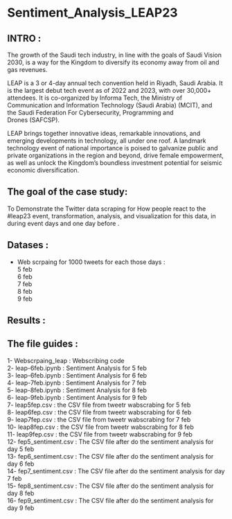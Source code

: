 # Sentiment_Analysis_LEAP23


## INTRO :

The growth of the Saudi tech industry, in line with the goals of Saudi Vision 2030, is a way for the Kingdom to diversify its economy away from oil and gas revenues.

LEAP is a 3 or 4-day annual tech convention held in Riyadh, Saudi Arabia. It is the largest debut tech event as of 2022 and 2023, with over 30,000+ attendees. It is co-organized by Informa Tech, the Ministry of Communication and Information Technology (Saudi Arabia) (MCIT), and the Saudi Federation For Cybersecurity, Programming and Drones (SAFCSP).

LEAP brings together innovative ideas, remarkable innovations, and emerging developments in technology, all under one roof. A landmark technology event of national importance is poised to galvanize public and private organizations in the region and beyond, drive female empowerment, as well as unlock the Kingdom’s boundless investment potential for seismic economic diversification.


## The goal of the case study:

To Demonstrate the Twitter data scraping for How people react to the #leap23 event, transformation, analysis, and visualization for this data, in during event days and one day before .


## Datases :

 - Web scrpaing for 1000 tweets for each those days : <br />
 5 feb <br />
 6 feb <br />
 7 feb <br />
 8 feb <br />
 9 feb <br />
 
 ## Results :
 
 
 
 
 ## The file guides :
 1- Webscrpaing_leap : Webscribing code <br />
 2- leap-6feb.ipynb : Sentiment Analysis for 5 feb <br />
 3- leap-6feb.ipynb : Sentiment Analysis for 6 feb <br />
 4- leap-7feb.ipynb : Sentiment Analysis for 7 feb <br />
 5- leap-8feb.ipynb : Sentiment Analysis for 8 feb <br />
 6- leap-9feb.ipynb : Sentiment Analysis for 9 feb <br />
 7- leap5fep.csv : the CSV file from tweetr wabscrabing for 5 feb <br />
 8- leap6fep.csv : the CSV file from tweetr wabscrabing for 6 feb <br />
 9- leap7fep.csv : the CSV file from tweetr wabscrabing for 7 feb <br />
10- leap8fep.csv : the CSV file from tweetr wabscrabing for 8 feb <br />
11- leap9fep.csv : the CSV file from tweetr wabscrabing for 9 feb <br />
12- fep5_sentiment.csv : The CSV file after do the sentiment analysis for day 5 feb <br />
13- fep6_sentiment.csv : The CSV file after do the sentiment analysis for day 6 feb <br />
14- fep7_sentiment.csv : The CSV file after do the sentiment analysis for day 7 feb <br />
15- fep8_sentiment.csv : The CSV file after do the sentiment analysis for day 8 feb <br />
16- fep9_sentiment.csv : The CSV file after do the sentiment analysis for day 9 feb <br />
 
